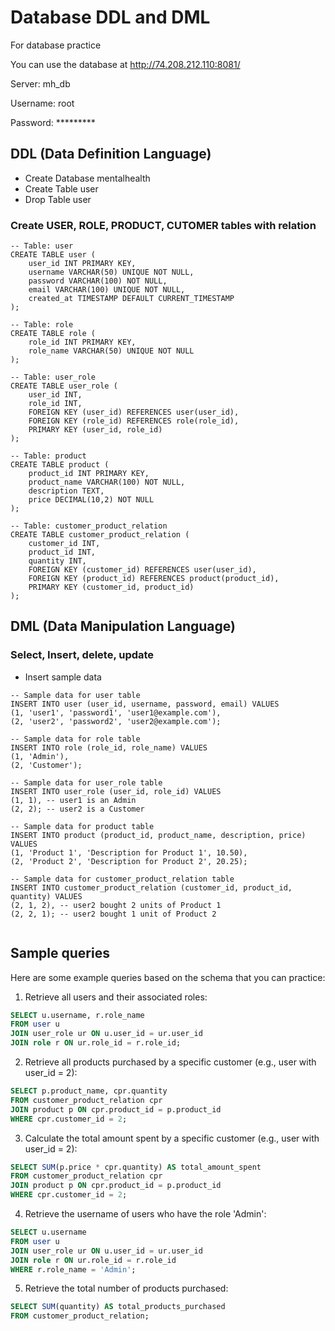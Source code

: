 # Database DDL and DML

For database practice

You can use the database at http://74.208.212.110:8081/

Server: mh_db

Username: root

Password: *********


## DDL (Data Definition Language)

- Create Database mentalhealth
- Create Table user
- Drop Table user

### Create USER, ROLE, PRODUCT, CUTOMER tables with relation

```
-- Table: user
CREATE TABLE user (
    user_id INT PRIMARY KEY,
    username VARCHAR(50) UNIQUE NOT NULL,
    password VARCHAR(100) NOT NULL,
    email VARCHAR(100) UNIQUE NOT NULL,
    created_at TIMESTAMP DEFAULT CURRENT_TIMESTAMP
);

-- Table: role
CREATE TABLE role (
    role_id INT PRIMARY KEY,
    role_name VARCHAR(50) UNIQUE NOT NULL
);

-- Table: user_role
CREATE TABLE user_role (
    user_id INT,
    role_id INT,
    FOREIGN KEY (user_id) REFERENCES user(user_id),
    FOREIGN KEY (role_id) REFERENCES role(role_id),
    PRIMARY KEY (user_id, role_id)
);

-- Table: product
CREATE TABLE product (
    product_id INT PRIMARY KEY,
    product_name VARCHAR(100) NOT NULL,
    description TEXT,
    price DECIMAL(10,2) NOT NULL
);

-- Table: customer_product_relation
CREATE TABLE customer_product_relation (
    customer_id INT,
    product_id INT,
    quantity INT,
    FOREIGN KEY (customer_id) REFERENCES user(user_id),
    FOREIGN KEY (product_id) REFERENCES product(product_id),
    PRIMARY KEY (customer_id, product_id)
);
```

## DML (Data Manipulation Language)

### Select, Insert, delete, update

- Insert sample data

```
-- Sample data for user table
INSERT INTO user (user_id, username, password, email) VALUES
(1, 'user1', 'password1', 'user1@example.com'),
(2, 'user2', 'password2', 'user2@example.com');

-- Sample data for role table
INSERT INTO role (role_id, role_name) VALUES
(1, 'Admin'),
(2, 'Customer');

-- Sample data for user_role table
INSERT INTO user_role (user_id, role_id) VALUES
(1, 1), -- user1 is an Admin
(2, 2); -- user2 is a Customer

-- Sample data for product table
INSERT INTO product (product_id, product_name, description, price) VALUES
(1, 'Product 1', 'Description for Product 1', 10.50),
(2, 'Product 2', 'Description for Product 2', 20.25);

-- Sample data for customer_product_relation table
INSERT INTO customer_product_relation (customer_id, product_id, quantity) VALUES
(2, 1, 2), -- user2 bought 2 units of Product 1
(2, 2, 1); -- user2 bought 1 unit of Product 2


```


## Sample queries


Here are some example queries based on the schema that you can practice:

1. Retrieve all users and their associated roles:

```sql
SELECT u.username, r.role_name
FROM user u
JOIN user_role ur ON u.user_id = ur.user_id
JOIN role r ON ur.role_id = r.role_id;
```

2. Retrieve all products purchased by a specific customer (e.g., user with user_id = 2):

```sql
SELECT p.product_name, cpr.quantity
FROM customer_product_relation cpr
JOIN product p ON cpr.product_id = p.product_id
WHERE cpr.customer_id = 2;
```

3. Calculate the total amount spent by a specific customer (e.g., user with user_id = 2):

```sql
SELECT SUM(p.price * cpr.quantity) AS total_amount_spent
FROM customer_product_relation cpr
JOIN product p ON cpr.product_id = p.product_id
WHERE cpr.customer_id = 2;
```

4. Retrieve the username of users who have the role 'Admin':

```sql
SELECT u.username
FROM user u
JOIN user_role ur ON u.user_id = ur.user_id
JOIN role r ON ur.role_id = r.role_id
WHERE r.role_name = 'Admin';
```

5. Retrieve the total number of products purchased:

```sql
SELECT SUM(quantity) AS total_products_purchased
FROM customer_product_relation;
```
